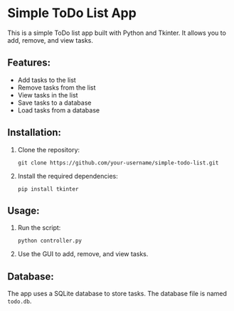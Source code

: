 # Simple ToDo List App

This is a simple ToDo list app built with Python and Tkinter. It allows you to add, remove, and view tasks.

## Features:
- Add tasks to the list
- Remove tasks from the list
- View tasks in the list
- Save tasks to a database
- Load tasks from a database

## Installation:
1. Clone the repository:
   ```
   git clone https://github.com/your-username/simple-todo-list.git
   ```
2. Install the required dependencies:
   ```
   pip install tkinter
   ```

## Usage:
1. Run the script:
   ```
   python controller.py
   ```
2. Use the GUI to add, remove, and view tasks.

## Database:
The app uses a SQLite database to store tasks. The database file is named `todo.db`.
